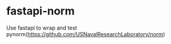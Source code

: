 # fastapi-norm
Use fastapi to wrap and test pynorm(https://github.com/USNavalResearchLaboratory/norm)
